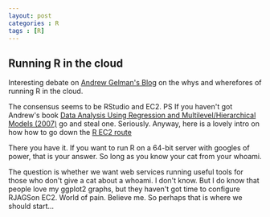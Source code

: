 ```yaml
---
layout: post
categories : R
tags : [R]
---
```


## Running R in the cloud

Interesting debate on <A href="http://andrewgelman.com/2011/07/r_on_the_cloud/">Andrew Gelman's Blog</A> on the whys and wherefores of running R in the cloud. 

The consensus seems to be RStudio and EC2. PS If you haven't got Andrew's book <A href="http://www.stat.columbia.edu/~gelman/arm/">Data Analysis Using Regression and Multilevel/Hierarchical Models (2007)</A> go and steal one. Seriously. Anyway, here is a lovely intro on how how to go down the <A href="http://toreopsahl.com/2011/10/17/securely-using-r-and-rstudio-on-amazons-ec2/">R EC2 route</A>

There you have it. If you want to run R on a 64-bit server with googles of power, that is your answer. So long as you know your cat from your whoami.

The question is whether we want web services running useful tools for those who don't give a cat about a whoami. I don't know. But I do know that people love my ggplot2 graphs, but they haven't got time to configure RJAGSon EC2. World of pain. Believe me. So perhaps that is where we should start...



